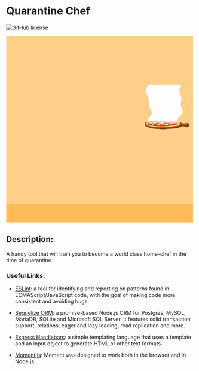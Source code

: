 # Quarantine Chef

![GitHub license](https://img.shields.io/badge/License-MIT-blue.svg)

![gif](./public/img/quarantineChef.gif)

## Description:

A handy tool that will train you to become a world class home-chef in the time of quarantine.

### Useful Links:

- [ESLint](https://eslint.org/docs/user-guide/getting-started): a tool for identifying and reporting on patterns found in ECMAScript/JavaScript code, with the goal of making code more consistent and avoiding bugs.

- [Sequelize ORM](https://sequelize.org/master/index.html): a promise-based Node.js ORM for Postgres, MySQL, MariaDB, SQLite and Microsoft SQL Server. It features solid transaction support, relations, eager and lazy loading, read replication and more.

- [Express Handlebars](https://github.com/ericf/express-handlebars): a simple templating language that uses a template and an input object to generate HTML or other text formats.

- [Moment.js](https://momentjs.com/docs/): Moment was designed to work both in the browser and in Node.js.
